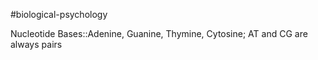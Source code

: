 #biological-psychology 

Nucleotide Bases::Adenine, Guanine, Thymine, Cytosine; AT and CG are always pairs
<!--SR:!2023-12-21,3,250-->
